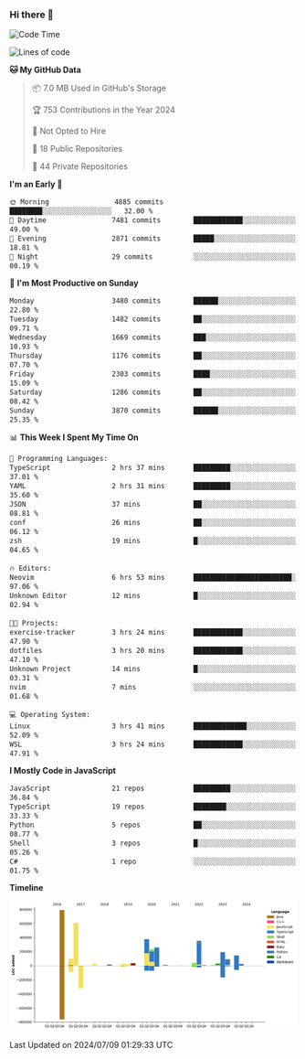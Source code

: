 ### Hi there 👋

<!--
**Clumsy-Coder/Clumsy-Coder** is a ✨ _special_ ✨ repository because its `README.md` (this file) appears on your GitHub profile.

Here are some ideas to get you started:

- 🔭 I’m currently working on ...
- 🌱 I’m currently learning ...
- 👯 I’m looking to collaborate on ...
- 🤔 I’m looking for help with ...
- 💬 Ask me about ...
- 📫 How to reach me: ...
- 😄 Pronouns: ...
- ⚡ Fun fact: ...
-->

<!-- anmol098/waka-readme-stats -->
<!--START_SECTION:waka-->
![Code Time](http://img.shields.io/badge/Code%20Time-824%20hrs%207%20mins-blue)

![Lines of code](https://img.shields.io/badge/From%20Hello%20World%20I%27ve%20Written-3.4%20million%20lines%20of%20code-blue)

**🐱 My GitHub Data** 

> 📦 7.0 MB Used in GitHub's Storage 
 > 
> 🏆 753 Contributions in the Year 2024
 > 
> 🚫 Not Opted to Hire
 > 
> 📜 18 Public Repositories 
 > 
> 🔑 44 Private Repositories 
 > 
**I'm an Early 🐤** 

```text
🌞 Morning                4885 commits        ████████░░░░░░░░░░░░░░░░░   32.00 % 
🌆 Daytime                7481 commits        ████████████░░░░░░░░░░░░░   49.00 % 
🌃 Evening                2871 commits        █████░░░░░░░░░░░░░░░░░░░░   18.81 % 
🌙 Night                  29 commits          ░░░░░░░░░░░░░░░░░░░░░░░░░   00.19 % 
```
📅 **I'm Most Productive on Sunday** 

```text
Monday                   3480 commits        ██████░░░░░░░░░░░░░░░░░░░   22.80 % 
Tuesday                  1482 commits        ██░░░░░░░░░░░░░░░░░░░░░░░   09.71 % 
Wednesday                1669 commits        ███░░░░░░░░░░░░░░░░░░░░░░   10.93 % 
Thursday                 1176 commits        ██░░░░░░░░░░░░░░░░░░░░░░░   07.70 % 
Friday                   2303 commits        ████░░░░░░░░░░░░░░░░░░░░░   15.09 % 
Saturday                 1286 commits        ██░░░░░░░░░░░░░░░░░░░░░░░   08.42 % 
Sunday                   3870 commits        ██████░░░░░░░░░░░░░░░░░░░   25.35 % 
```


📊 **This Week I Spent My Time On** 

```text
💬 Programming Languages: 
TypeScript               2 hrs 37 mins       █████████░░░░░░░░░░░░░░░░   37.01 % 
YAML                     2 hrs 31 mins       █████████░░░░░░░░░░░░░░░░   35.60 % 
JSON                     37 mins             ██░░░░░░░░░░░░░░░░░░░░░░░   08.81 % 
conf                     26 mins             ██░░░░░░░░░░░░░░░░░░░░░░░   06.12 % 
zsh                      19 mins             █░░░░░░░░░░░░░░░░░░░░░░░░   04.65 % 

🔥 Editors: 
Neovim                   6 hrs 53 mins       ████████████████████████░   97.06 % 
Unknown Editor           12 mins             █░░░░░░░░░░░░░░░░░░░░░░░░   02.94 % 

🐱‍💻 Projects: 
exercise-tracker         3 hrs 24 mins       ████████████░░░░░░░░░░░░░   47.90 % 
dotfiles                 3 hrs 20 mins       ████████████░░░░░░░░░░░░░   47.10 % 
Unknown Project          14 mins             █░░░░░░░░░░░░░░░░░░░░░░░░   03.31 % 
nvim                     7 mins              ░░░░░░░░░░░░░░░░░░░░░░░░░   01.68 % 

💻 Operating System: 
Linux                    3 hrs 41 mins       █████████████░░░░░░░░░░░░   52.09 % 
WSL                      3 hrs 24 mins       ████████████░░░░░░░░░░░░░   47.91 % 
```

**I Mostly Code in JavaScript** 

```text
JavaScript               21 repos            █████████░░░░░░░░░░░░░░░░   36.84 % 
TypeScript               19 repos            ████████░░░░░░░░░░░░░░░░░   33.33 % 
Python                   5 repos             ██░░░░░░░░░░░░░░░░░░░░░░░   08.77 % 
Shell                    3 repos             █░░░░░░░░░░░░░░░░░░░░░░░░   05.26 % 
C#                       1 repo              ░░░░░░░░░░░░░░░░░░░░░░░░░   01.75 % 
```



**Timeline**

![Lines of Code chart](https://raw.githubusercontent.com/Clumsy-Coder/Clumsy-Coder/main/assets/bar_graph.png)


 Last Updated on 2024/07/09 01:29:33 UTC
<!--END_SECTION:waka-->
